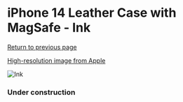 # iPhone 14 Leather Case with MagSafe - Ink

[Return to previous page](/iphone_14)

[High-resolution image from Apple](https://store.storeimages.cdn-apple.com/8756/as-images.apple.com/is/MPP63?wid=4500&hei=4500&fmt=png)

<div style="width: 384px"><img src="/everysource/MPP63.png" alt="Ink"></div>

### Under construction
